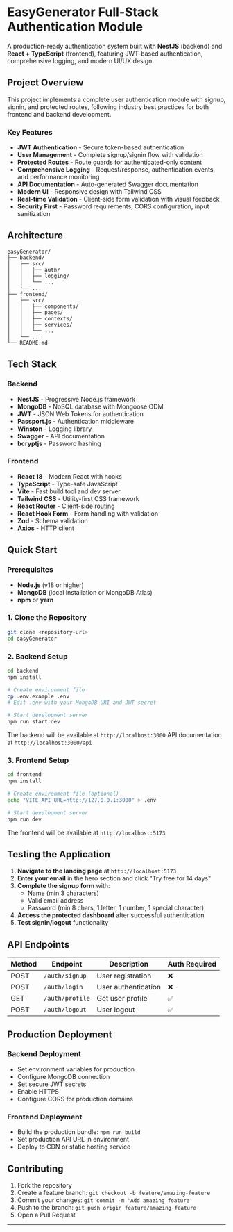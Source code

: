 # EasyGenerator Full-Stack Authentication Module

A production-ready authentication system built with **NestJS** (backend) and **React + TypeScript** (frontend), featuring JWT-based authentication, comprehensive logging, and modern UI/UX design.

## Project Overview

This project implements a complete user authentication module with signup, signin, and protected routes, following industry best practices for both frontend and backend development.

### Key Features

- **JWT Authentication** - Secure token-based authentication
- **User Management** - Complete signup/signin flow with validation
- **Protected Routes** - Route guards for authenticated-only content
- **Comprehensive Logging** - Request/response, authentication events, and performance monitoring
- **API Documentation** - Auto-generated Swagger documentation
- **Modern UI** - Responsive design with Tailwind CSS
- **Real-time Validation** - Client-side form validation with visual feedback
- **Security First** - Password requirements, CORS configuration, input sanitization

##  Architecture

```
easyGenerator/
├── backend/          
│   ├── src/
│   │   ├── auth/    
│   │   ├── logging/ 
│   │   └── ...
│   └── ...
├── frontend/        
│   ├── src/
│   │   ├── components/  
│   │   ├── pages/       
│   │   ├── contexts/  
│   │   ├── services/   
│   │   └── ...
│   └── ...
└── README.md
```

## Tech Stack

### Backend
- **NestJS** - Progressive Node.js framework
- **MongoDB** - NoSQL database with Mongoose ODM
- **JWT** - JSON Web Tokens for authentication
- **Passport.js** - Authentication middleware
- **Winston** - Logging library
- **Swagger** - API documentation
- **bcryptjs** - Password hashing

### Frontend
- **React 18** - Modern React with hooks
- **TypeScript** - Type-safe JavaScript
- **Vite** - Fast build tool and dev server
- **Tailwind CSS** - Utility-first CSS framework
- **React Router** - Client-side routing
- **React Hook Form** - Form handling with validation
- **Zod** - Schema validation
- **Axios** - HTTP client

## Quick Start

### Prerequisites

- **Node.js** (v18 or higher)
- **MongoDB** (local installation or MongoDB Atlas)
- **npm** or **yarn**

### 1. Clone the Repository

```bash
git clone <repository-url>
cd easyGenerator
```

### 2. Backend Setup

```bash
cd backend
npm install

# Create environment file
cp .env.example .env
# Edit .env with your MongoDB URI and JWT secret

# Start development server
npm run start:dev
```

The backend will be available at `http://localhost:3000`
API documentation at `http://localhost:3000/api`

### 3. Frontend Setup

```bash
cd frontend
npm install

# Create environment file (optional)
echo "VITE_API_URL=http://127.0.0.1:3000" > .env

# Start development server
npm run dev
```

The frontend will be available at `http://localhost:5173`



## Testing the Application

1. **Navigate to the landing page** at `http://localhost:5173`
2. **Enter your email** in the hero section and click "Try free for 14 days"
3. **Complete the signup form** with:
   - Name (min 3 characters)
   - Valid email address
   - Password (min 8 chars, 1 letter, 1 number, 1 special character)
4. **Access the protected dashboard** after successful authentication
5. **Test signin/logout** functionality

## API Endpoints

| Method | Endpoint | Description | Auth Required |
|--------|----------|-------------|---------------|
| POST | `/auth/signup` | User registration | ❌ |
| POST | `/auth/login` | User authentication | ❌ |
| GET | `/auth/profile` | Get user profile | ✅ |
| POST | `/auth/logout` | User logout | ✅ |

## Production Deployment

### Backend Deployment
- Set environment variables for production
- Configure MongoDB connection
- Set secure JWT secrets
- Enable HTTPS
- Configure CORS for production domains

### Frontend Deployment
- Build the production bundle: `npm run build`
- Set production API URL in environment
- Deploy to CDN or static hosting service

## Contributing

1. Fork the repository
2. Create a feature branch: `git checkout -b feature/amazing-feature`
3. Commit your changes: `git commit -m 'Add amazing feature'`
4. Push to the branch: `git push origin feature/amazing-feature`
5. Open a Pull Request

---
